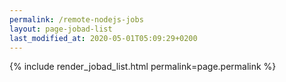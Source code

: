 ```yaml
---
permalink: /remote-nodejs-jobs
layout: page-jobad-list
last_modified_at: 2020-05-01T05:09:29+0200
---
```

{% include render_jobad_list.html permalink=page.permalink %}
